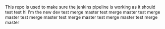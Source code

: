 This repo is used to make sure the jenkins pipeline is working as it should
test
test
hi I'm the new dev
test merge master
test merge master
test merge master
test merge master
test merge master
test merge master
test merge master
